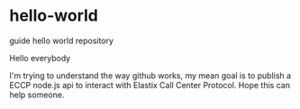 # hello-world
guide hello world repository

Hello everybody

I'm trying to understand the way github works, my mean goal is to publish a ECCP node.js api to interact with Elastix Call Center Protocol. Hope this can help someone.
